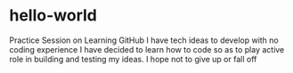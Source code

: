# hello-world
Practice Session on Learning GitHub
I have tech ideas to develop with no coding experience
I have decided to learn how to code so as to play active role in building and testing my ideas.
I hope not to give up or fall off

